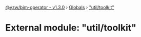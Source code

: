 [@yzw/bim-operator - v1.3.0](../README.md) › [Globals](../globals.md) › ["util/toolkit"](_util_toolkit_.md)

# External module: "util/toolkit"


